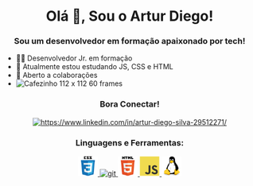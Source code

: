 <h1 align="center">Olá 👋, Sou o Artur Diego!</h1>
<h3 align="center">Sou um desenvolvedor em formação apaixonado por tech!</h3>

- 👨‍💻 Desenvolvedor Jr. em formação
- 📖 Atualmente estou estudando JS, CSS e HTML
- 🤙 Aberto a colaborações
- ![Cafezinho 112 x 112  60 frames](https://user-images.githubusercontent.com/105228399/171324176-577c5a03-faf2-43f9-b499-fa48777d746f.gif)



<h3 align="center">Bora Conectar!</h3>
<p align="center">
<a href="https://www.linkedin.com/in/artur-diego-silva-29512271/" target="blank"><img align="center" src="https://raw.githubusercontent.com/rahuldkjain/github-profile-readme-generator/master/src/images/icons/Social/linked-in-alt.svg" alt="https://www.linkedin.com/in/artur-diego-silva-29512271/" height="30" width="40" /></a>

</p>
<h3 align="center">Linguagens e Ferramentas:</h3>
<p align="center"> <a href="https://www.w3schools.com/css/" target="_blank" rel="noreferrer"> <img src="https://raw.githubusercontent.com/devicons/devicon/master/icons/css3/css3-original-wordmark.svg" alt="css3" width="40" height="40"/> </a> <a href="https://git-scm.com/" target="_blank" rel="noreferrer"> <img src="https://www.vectorlogo.zone/logos/git-scm/git-scm-icon.svg" alt="git" width="40" height="40"/> </a> <a href="https://www.w3.org/html/" target="_blank" rel="noreferrer"> <img src="https://raw.githubusercontent.com/devicons/devicon/master/icons/html5/html5-original-wordmark.svg" alt="html5" width="40" height="40"/> </a> <a href="https://developer.mozilla.org/en-US/docs/Web/JavaScript" target="_blank" rel="noreferrer"> <img src="https://raw.githubusercontent.com/devicons/devicon/master/icons/javascript/javascript-original.svg" alt="javascript" width="40" height="40"/> </a> <a href="https://www.linux.org/" target="_blank" rel="noreferrer"> <img src="https://raw.githubusercontent.com/devicons/devicon/master/icons/linux/linux-original.svg" alt="linux" width="40" height="40"/> </a> </p>



